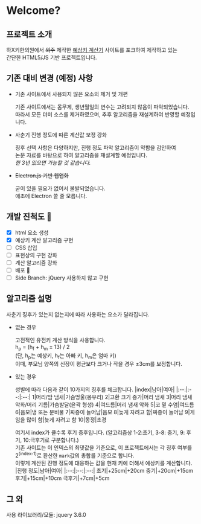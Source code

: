 # Welcome?
## 프로젝트 소개
하X키한의원에서 ~~외주~~ 제작한 [예상키 계산기](https://www.highki.com/kor/clinic/clinic0205.php)
사이트를 포크하여 제작하고 있는<br/>
간단한 HTML5/JS 기반 프로젝트입니다.
## 기존 대비 변경 (예정) 사항
- 기존 사이트에서 사용되지 않은 요소의 제거 및 개편
   
    기존 사이트에서는 몸무게, 생년월일의 변수는 고려되지 않음이 파악되었습니다.<br/>
    따라서 모든 더미 소스를 제거하였으며, 추후 알고리즘을 재설계하여 반영할 예정입니다.<br/>
- 사춘기 진행 정도에 따른 계산값 보정 강화
  
    징후 선택 사항은 다양하지만, 진행 정도 파악 알고리즘이 약함을 감안하여<br/>
    논문 자료를 바탕으로 하여 알고리즘을 재설계할 예정입니다.<br/>
    _한 3년 있으면 가능할 것 같습니다._
- ~~Electron.js 기반 웹앱화~~
    
    굳이 있을 필요가 없어서 불발되었습니다.<br/>
    애초에 Electron 쓸 줄 모릅니다.<br/>
## 개발 진척도 📝
- [x] html 요소 생성
- [x] 예상키 계산 알고리즘 구현
- [ ] CSS 삽입
- [ ] 표현상의 구현 강화
- [ ] 계산 알고리즘 강화
- [ ] 배포 🙂
- [ ] Side Branch: jQuery 사용하지 않고 구현
## 알고리즘 설명
사춘기 징후가 있는지 없는지에 따라 사용하는 요소가 달라집니다.
- 없는 경우

    고전적인 유전키 계산 방식을 사용합니다.<br/>
    h<sub>p</sub> = (h<sub>f</sub> + h<sub>m</sub> ± 13) / 2<br/> (단, h<sub>p</sub>는 예상키, h<sub>f</sub>는 아빠 키, h<sub>m</sub>은 엄마 키)<br/>
    이때, 부모님 양쪽의 신장이 평균보다 크거나 작을 경우 ±3cm를 보정합니다.
- 있는 경우

    성별에 따라 다음과 같이 10가지의 징후를 체크합니다.
    |index|남아|여아|
    |:--:|:--:|:--:|
    1|머리/땀 냄새|가슴멍울(몽우리)
    2|고환 크기 증가|머리 냄새
    3|머리 냄새 악화/머리 기름|가슴발달(윤곽 형성)
    4|여드름|머리 냄새 악화
    5|코 밑 수염|여드름
    6|음모|냉 또는 분비물
    7|짜증이 늘어남|음모
    8|늦게 자려고 함|짜증이 늘어남
    9|게임을 많이 함|늦게 자려고 함
    10|몽정|초경
    
    여기서 index가 클수록 후기 증후입니다. (알고리즘상 1-2:초기, 3-8: 중기, 9: 후기, 10:극후기로 구분합니다.)<br/>
    기존 사이트는 이 인덱스의 최댓값을 기준으로, 이 프로젝트에서는 각 징후 여부를 2<sup>(index-1)</sup>로 환산한 `mark`값의 총합를 기준으로 합니다.<br/>
    이렇게 계산된 진행 정도에 대응하는 값을 현재 키에 더해서 예상키를 계산합니다.<br/>
    |진행 정도|남아|여아|
    |:--:|:--:|:--:|
    초기|+25cm|+20cm
    중기|+20cm|+15cm
    후기|+15cm|+10cm
    극후기|+7cm|+5cm
## 그 외
사용 라이브러리/모듈: jquery 3.6.0
